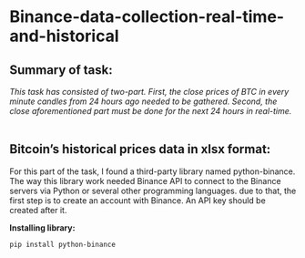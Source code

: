 # Binance-data-collection-real-time-and-historical
## Summary of task:
*This task has consisted of two-part. First, the close prices of BTC in every minute candles from 24 hours ago needed to be gathered. Second, the close aforementioned part must be done for the next 24 hours in real-time.*
<br>
</br>

## Bitcoin’s historical prices data in xlsx format:
<p align="left"> For this part of the task, I found a third-party library named python-binance. The way this library work needed Binance API to connect to the Binance servers via Python or several other programming languages. due to that, the first step is to create an account with Binance. An API key should be created after it. </p>

**Installing library:**

```
pip install python-binance
```
